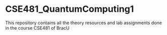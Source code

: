 # CSE481_QuantumComputing1
This repository contains all the theory resources and lab assignments done in the course CSE481 of BracU
